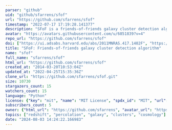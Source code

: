 ```yaml
---
parser: "github"
uid: "github/sfarrens/sfof"
url: "https://github.com/sfarrens/sfof"
timestamp: "2022-07-17 17:19:28.141377"
description: "SFoF is a friends-of-friends galaxy cluster detection algorithm that operates in either spectroscopic or photometric redshift space. The linking parameters, both transverse and along the line-of-sight, change as a function of redshift to account for selection effects.  The code is written in C++ and implements OMP to loop through the photometric redshift bins."
avatar: "https://avatars.githubusercontent.com/u/6851839?v=4"
repo_url: "https://github.com/sfarrens/sfof"
doi: ["https://ui.adsabs.harvard.edu/abs/2011MNRAS.417.1402F", "https://ui.adsabs.harvard.edu/abs/2017ascl.soft12007F/abstract"]
title: "SFoF: Friends-of-friends galaxy cluster detection algorithm"
name: "sfof"
full_name: "sfarrens/sfof"
html_url: "https://github.com/sfarrens/sfof"
created_at: "2014-03-20T10:53:04Z"
updated_at: "2022-04-25T15:35:36Z"
clone_url: "https://github.com/sfarrens/sfof.git"
size: 10730
stargazers_count: 15
watchers_count: 15
language: "Python"
license: {"key": "mit", "name": "MIT License", "spdx_id": "MIT", "url": "https://api.github.com/licenses/mit", "node_id": "MDc6TGljZW5zZTEz"}
subscribers_count: 5
owner: {"html_url": "https://github.com/sfarrens", "avatar_url": "https://avatars.githubusercontent.com/u/6851839?v=4", "login": "sfarrens", "type": "User"}
topics: ["redshift", "percolation", "galaxy", "clusters", "cosmology"]
date: "2024-08-03 14:24:22.166983"
---
```

